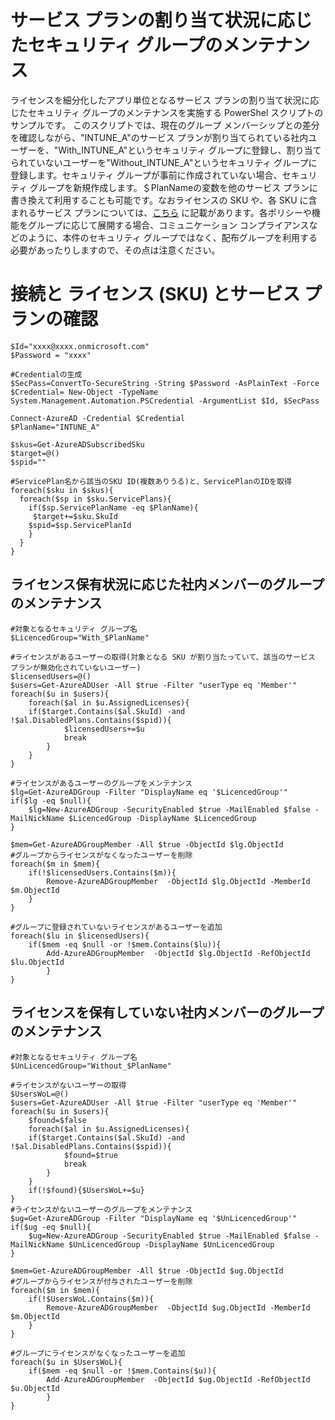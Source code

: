 # サービス プランの割り当て状況に応じたセキュリティ グループのメンテナンス
ライセンスを細分化したアプリ単位となるサービス プランの割り当て状況に応じたセキュリティ グループのメンテナンスを実施する PowerShel スクリプトのサンプルです。
このスクリプトでは、現在のグループ メンバーシップとの差分を確認しながら、"INTUNE_A"のサービス プランが割り当てられている社内ユーザーを、"With_INTUNE_A"というセキュリティ グループに登録し、割り当てられていないユーザーを"Without_INTUNE_A"というセキュリティ グループに登録します。セキュリティ グループが事前に作成されていない場合、セキュリティ グループを新規作成します。＄PlanNameの変数を他のサービス プランに書き換えて利用することも可能です。なおライセンスの SKU や、各 SKU に含まれるサービス プランについては、[こちら](https://docs.microsoft.com/ja-jp/azure/active-directory/enterprise-users/licensing-service-plan-reference) に記載があります。各ポリシーや機能をグループに応じて展開する場合、コミュニケーション コンプライアンスなどのように、本件のセキュリティ グループではなく、配布グループを利用する必要があったりしますので、その点は注意ください。

# 接続と ライセンス (SKU) とサービス プランの確認
```
$Id="xxxx@xxxx.onmicrosoft.com"
$Password = "xxxx"

#Credentialの生成
$SecPass=ConvertTo-SecureString -String $Password -AsPlainText -Force
$Credential= New-Object -TypeName System.Management.Automation.PSCredential -ArgumentList $Id, $SecPass

Connect-AzureAD -Credential $Credential
$PlanName="INTUNE_A"

$skus=Get-AzureADSubscribedSku
$target=@()
$spid=""

#ServicePlan名から該当のSKU ID(複数ありうる)と、ServicePlanのIDを取得
foreach($sku in $skus){
  foreach($sp in $sku.ServicePlans){
	if($sp.ServicePlanName -eq $PlanName){
	 $target+=$sku.SkuId
	$spid=$sp.ServicePlanId
	}
  }
}
```
## ライセンス保有状況に応じた社内メンバーのグループのメンテナンス
```
#対象となるセキュリティ グループ名
$LicencedGroup="With_$PlanName"

#ライセンスがあるユーザーの取得(対象となる SKU が割り当たっていて、該当のサービス プランが無効化されていないユーザー)
$licensedUsers=@()
$users=Get-AzureADUser -All $true -Filter "userType eq 'Member'"
foreach($u in $users){
	foreach($al in $u.AssignedLicenses){
	if($target.Contains($al.SkuId) -and !$al.DisabledPlans.Contains($spid)){
			$licensedUsers+=$u
			break
		}
	}
}

#ライセンスがあるユーザーのグループをメンテナンス
$lg=Get-AzureADGroup -Filter "DisplayName eq '$LicencedGroup'"
if($lg -eq $null){
	$lg=New-AzureADGroup -SecurityEnabled $true -MailEnabled $false -MailNickName $LicencedGroup -DisplayName $LicencedGroup
}

$mem=Get-AzureADGroupMember -All $true -ObjectId $lg.ObjectId
#グループからライセンスがなくなったユーザーを削除
foreach($m in $mem){
	if(!$licensedUsers.Contains($m)){
		Remove-AzureADGroupMember  -ObjectId $lg.ObjectId -MemberId $m.ObjectId
	}
}

#グループに登録されていないライセンスがあるユーザーを追加
foreach($lu in $licensedUsers){
	if($mem -eq $null -or !$mem.Contains($lu)){
		Add-AzureADGroupMember  -ObjectId $lg.ObjectId -RefObjectId $lu.ObjectId
		}
}
```
## ライセンスを保有していない社内メンバーのグループのメンテナンス
```
#対象となるセキュリティ グループ名
$UnLicencedGroup="Without_$PlanName"

#ライセンスがないユーザーの取得
$UsersWoL=@()
$users=Get-AzureADUser -All $true -Filter "userType eq 'Member'"
foreach($u in $users){
	$found=$false
	foreach($al in $u.AssignedLicenses){
	if($target.Contains($al.SkuId) -and !$al.DisabledPlans.Contains($spid)){
			$found=$true
			break
		}
	}
	if(!$found){$UsersWoL+=$u}
}
#ライセンスがないユーザーのグループをメンテナンス
$ug=Get-AzureADGroup -Filter "DisplayName eq '$UnLicencedGroup'"
if($ug -eq $null){
	$ug=New-AzureADGroup -SecurityEnabled $true -MailEnabled $false -MailNickName $UnLicencedGroup -DisplayName $UnLicencedGroup
}

$mem=Get-AzureADGroupMember -All $true -ObjectId $ug.ObjectId
#グループからライセンスが付与されたユーザーを削除
foreach($m in $mem){
	if(!$UsersWoL.Contains($m)){
		Remove-AzureADGroupMember  -ObjectId $ug.ObjectId -MemberId $m.ObjectId
	}
}

#グループにライセンスがなくなったユーザーを追加
foreach($u in $UsersWoL){
	if($mem -eq $null -or !$mem.Contains($u)){
		Add-AzureADGroupMember  -ObjectId $ug.ObjectId -RefObjectId $u.ObjectId
		}
}

```

